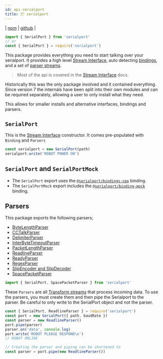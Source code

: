 ```yaml
---
id: api-serialport
title: 📦 serialport
---
```

| [npm](https://www.npmjs.com/package/serialport) | [github](https://github.com/serialport/node-serialport/tree/master/packages/serialport) |

```ts
import { SerialPort } from 'serialport'
// or
const { SerialPort } = require('serialport')
```

This package provides everything you need to start talking over your serialport. It provides a high level [Stream Interface](api-stream), auto detecting [bindings](api-bindings-cpp), and a set of [parser streams](#serialportparsers).

> Most of the api is covered in the [Stream Interface](api-stream) docs.

Historically this was the only package involved and it contained everything. Since version 7 the internals have been split into their own modules and can be required separately, allowing a user to only install what they need.

This allows for smaller installs and alternative interfaces, bindings and parsers.

## `SerialPort`

This is the [Stream Interface](api-stream) constructor. It comes pre-populated with `Binding` and `Parsers`

```js
const serialport = new SerialPort(path)
serialport.write('ROBOT POWER ON')
```

## `SerialPort` and `SerialPortMock`

- The `SerialPort` export uses the [`@serialport/bindings-cpp`](api-bindings-cpp) binding.
- The `SerialPortMock` export includes the [`@serialport/binding-mock`](api-binding-mock.md) binding.

## Parsers

This package exports the following parsers;

- [ByteLengthParser](api-parser-byte-length.md)
- [CCTalkParser](api-parser-cctalk.md)
- [DelimiterParser](api-parser-delimiter.md)
- [InterByteTimeoutParser](api-parser-inter-byte-timeout.md)
- [PacketLengthParser](api-parser-packet-length.md)
- [ReadlineParser](api-parser-readline.md)
- [ReadyParser](api-parser-ready.md)
- [RegexParser](api-parser-regex.md)
- [SlipEncoder and SlipDecoder](api-parser-slip-encoder.md)
- [SpacePacketParser](api-parser-spacepacket.md)

```js
import { SerialPort, SpacePacketParser } from 'serialport'
```

These `Parsers` are all [Transform streams](https://nodejs.org/api/stream.html#stream_class_stream_transform) that process incoming data. To use the parsers, you must create them and then pipe the Serialport to the parser. Be careful to only write to the SerialPort object and not the parser.

```js
const { SerialPort, ReadlineParser } = require('serialport')
const port = new SerialPort({ path, baudRate })
const parser = new ReadlineParser()
port.pipe(parser)
parser.on('data', console.log)
port.write('ROBOT PLEASE RESPOND\n')
// ROBOT ONLINE

// Creating the parser and piping can be shortened to
const parser = port.pipe(new ReadlineParser())
```
